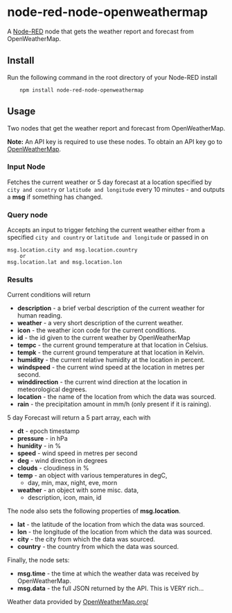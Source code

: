 node-red-node-openweathermap
============================

A <a href="http://nodered.org" target="_new">Node-RED</a> node that gets the
weather report and forecast from OpenWeatherMap.

Install
-------

Run the following command in the root directory of your Node-RED install

        npm install node-red-node-openweathermap

Usage
-----

Two nodes that get the weather report and forecast from OpenWeatherMap.

**Note:** An API key is required to use these nodes. To obtain an API key
go to <a href="http://openweathermap.org/appid" target="_new">OpenWeatherMap</a>.


### Input Node

Fetches the current weather or 5 day forecast at a location specified by `city and country` or
`latitude and longitude` every 10 minutes - and outputs a **msg** if something has changed.

### Query node

Accepts an input to trigger fetching the current weather either
from a specified `city and country` or `latitude and longitude` or passed in on

    msg.location.city and msg.location.country
        or
    msg.location.lat and msg.location.lon

### Results

Current conditions will return

  - **description** - a brief verbal description of the current weather for human reading.
  - **weather** - a very short description of the current weather.
  - **icon** - the weather icon code for the current conditions.
  - **id** - the id given to the current weather by OpenWeatherMap
  - **tempc** - the current ground temperature at that location in Celsius.
  - **tempk** - the current ground temperature at that location in Kelvin.
  - **humidity** - the current relative humidity at the location in percent.
  - **windspeed** - the current wind speed at the location in metres per second.
  - **winddirection** - the current wind direction at the location in meteorological degrees.
  - **location** - the name of the location from which the data was sourced.
  - **rain** - the precipitation amount in mm/h (only present if it is raining).

5 day Forecast will return a 5 part array, each with

 - **dt** - epoch timestamp
 - **pressure** - in hPa
 - **hunidity** - in %
 - **speed** - wind speed in metres per second
 - **deg** - wind direction in degrees
 - **clouds** - cloudiness in %
 - **temp** - an object with various temperatures in degC,
   - day, min, max, night, eve, morn
 - **weather** - an object with some misc. data,
   - description, icon, main, id



The node also sets the following properties of **msg.location**.

  - **lat** - the latitude of the location from which the data was sourced.
  - **lon** - the longitude of the location from which the data was sourced.
  - **city** - the city from which the data was sourced.
  - **country** - the country from which the data was sourced.

Finally, the node sets:

  - **msg.time** - the time at which the weather data was received by OpenWeatherMap.
  - **msg.data** - the full JSON returned by the API. This is VERY rich...

Weather data provided by <a href="http://openweathermap.org/" target="_blank">OpenWeatherMap.org/</a>

